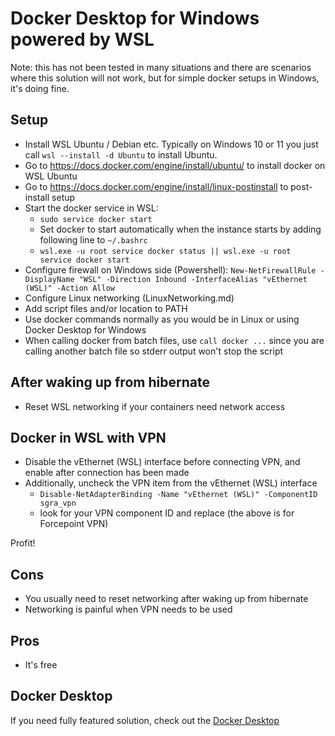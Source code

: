 # Docker Desktop for Windows powered by WSL

Note: this has not been tested in many situations and there are scenarios where this solution will not work, but for simple docker setups in Windows, it's doing fine.

## Setup

- Install WSL Ubuntu / Debian etc. Typically on Windows 10 or 11 you just call `wsl --install -d Ubuntu` to install Ubuntu.
- Go to <https://docs.docker.com/engine/install/ubuntu/> to install docker on WSL Ubuntu
- Go to <https://docs.docker.com/engine/install/linux-postinstall> to post-install setup
- Start the docker service in WSL:
  - `sudo service docker start`
  - Set docker to start automatically when the instance starts by adding following line to `~/.bashrc`
  - `wsl.exe -u root service docker status || wsl.exe -u root service docker start`
- Configure firewall on Windows side (Powershell): `New-NetFirewallRule -DisplayName "WSL" -Direction Inbound -InterfaceAlias "vEthernet (WSL)" -Action Allow`
- Configure Linux networking (LinuxNetworking.md)
- Add script files and/or location to PATH
- Use docker commands normally as you would be in Linux or using Docker Desktop for Windows
- When calling docker from batch files, use `call docker ...` since you are calling another batch file so stderr output won't stop the script

## After waking up from hibernate

- Reset WSL networking if your containers need network access

## Docker in WSL with VPN

- Disable the vEthernet (WSL) interface before connecting VPN, and enable after connection has been made
- Additionally, uncheck the VPN item from the vEthernet (WSL) interface
  - `Disable-NetAdapterBinding -Name "vEthernet (WSL)" -ComponentID sgra_vpn`
  - look for your VPN component ID and replace (the above is for Forcepoint VPN)

Profit!

## Cons

- You usually need to reset networking after waking up from hibernate
- Networking is painful when VPN needs to be used

## Pros

- It's free

## Docker Desktop

If you need fully featured solution, check out the [Docker Desktop](https://www.docker.com/products/docker-desktop)
